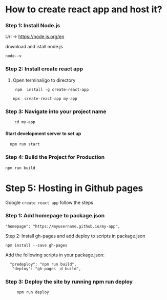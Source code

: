 # How to create react app  and host it?

### Step 1: Install Node.js

  Url ->  https://node.js.org/en
  
  download and istall node.js
  ```
  node--v
  ````

  ### Step 2: Install create react app
1.   Open terminal/go to directory 
       ```
        npm  install -g create-react-app
        ```
        ```
        npx  create-react-app my-app
        ```

  ### Step 3: Navigate into your project name
        cd my-app
      

  #### Start development server to set up
    
      npm run start
    
  ### Step 4: Build the Project for Production
    npm run build




 # Step 5: Hosting in Github pages
  Google ``create react app`` follow the steps

  
### Step 1: Add homepage to package.json
    "homepage": "https://myusername.github.io/my-app",

Step 2: Install gh-pages and add deploy to scripts in package.json

    npm install --save gh-pages
    
Add the following scripts in your package.json:


      "predeploy": "npm run build",
       "deploy": "gh-pages -d build",

### Step 3: Deploy the site by running npm run deploy 
  
         npm run deploy
  



